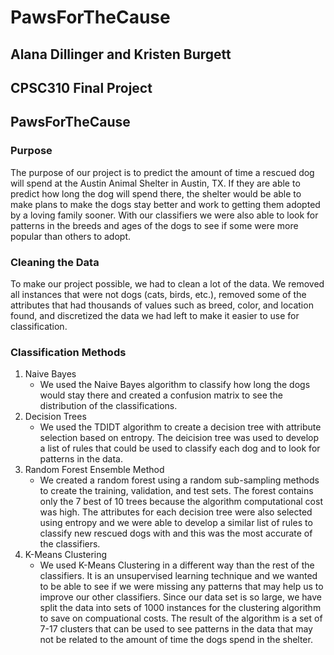 # PawsForTheCause
## Alana Dillinger and Kristen Burgett
## CPSC310 Final Project
## PawsForTheCause

### Purpose

The purpose of our project is to predict the amount of time a rescued dog will spend at the Austin Animal Shelter in Austin, TX.
If they are able to predict how long the dog will spend there, the shelter would be able to make plans to make the dogs stay better
and work to getting them adopted by a loving family sooner. With our classifiers we were also able to look for patterns in the breeds
and ages of the dogs to see if some were more popular than others to adopt.

### Cleaning the Data
To make our project possible, we had to clean a lot of the data. We removed all instances that were not dogs (cats, birds, etc.), removed
some of the attributes that had thousands of values such as breed, color, and location found, and discretized the data we had left to
make it easier to use for classification.

### Classification Methods
1. Naive Bayes
    * We used the Naive Bayes algorithm to classify how long the dogs would stay there and created a confusion matrix to see the
    distribution of the classifications.
2. Decision Trees
    * We used the TDIDT algorithm to create a decision tree with attribute selection based on entropy. The deicision tree was used to 
    develop a list of rules that could be used to classify each dog and to look for patterns in the data.
3. Random Forest Ensemble Method
    * We created a random forest using a random sub-sampling methods to create the training, validation, and test sets. The forest contains
    only the 7 best of 10 trees because the algorithm computational cost was high. The attributes for each decision tree were also selected
    using entropy and we were able to develop a similar list of rules to classify new rescued dogs with and this was the most accurate of 
    the classifiers.
4. K-Means Clustering
    * We used K-Means Clustering in a different way than the rest of the classifiers. It is an unsupervised learning technique and we wanted
    to be able to see if we were missing any patterns that may help us to improve our other classifiers. Since our data set is so large,
    we have split the data into sets of 1000 instances for the clustering algorithm to save on compuational costs. The result of the
    algorithm is a set of 7-17 clusters that can be used to see patterns in the data that may not be related to the amount of time the 
    dogs spend in the shelter. 
  
